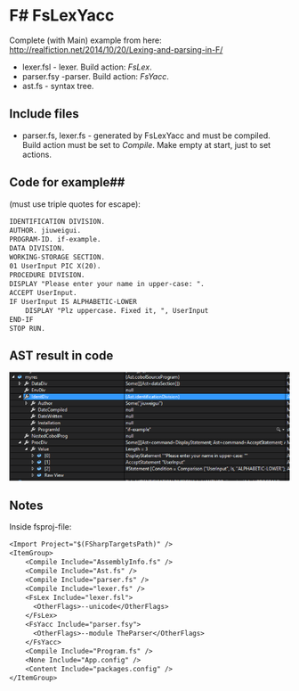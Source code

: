 # F# FsLexYacc #

Complete (with Main) example from here: http://realfiction.net/2014/10/20/Lexing-and-parsing-in-F/

- lexer.fsl - lexer. Build action: *FsLex*.
- parser.fsy -parser. Build action: *FsYacc*.
- ast.fs - syntax tree.

## Include files ##

- parser.fs, lexer.fs - generated by FsLexYacc and must be compiled. Build action must be set to *Compile*. Make empty at start, just to set actions.

## Code for example##

(must use triple quotes for escape):
 
	IDENTIFICATION DIVISION.
	AUTHOR. jiuweigui.
	PROGRAM-ID. if-example.
	DATA DIVISION.
	WORKING-STORAGE SECTION.
	01 UserInput PIC X(20).
	PROCEDURE DIVISION.
	DISPLAY "Please enter your name in upper-case: ".
	ACCEPT UserInput.
	IF UserInput IS ALPHABETIC-LOWER
		DISPLAY "Plz uppercase. Fixed it, ", UserInput
	END-IF
	STOP RUN.

## AST result in code ##

![](PicAstResult.png)

## Notes ##

Inside fsproj-file:


    <Import Project="$(FSharpTargetsPath)" />
    <ItemGroup>
        <Compile Include="AssemblyInfo.fs" />
        <Compile Include="Ast.fs" />
        <Compile Include="parser.fs" />
        <Compile Include="lexer.fs" />
        <FsLex Include="lexer.fsl">
          <OtherFlags>--unicode</OtherFlags>
        </FsLex>
        <FsYacc Include="parser.fsy">
          <OtherFlags>--module TheParser</OtherFlags>
        </FsYacc>	
        <Compile Include="Program.fs" />
        <None Include="App.config" />
        <Content Include="packages.config" />
    </ItemGroup>
